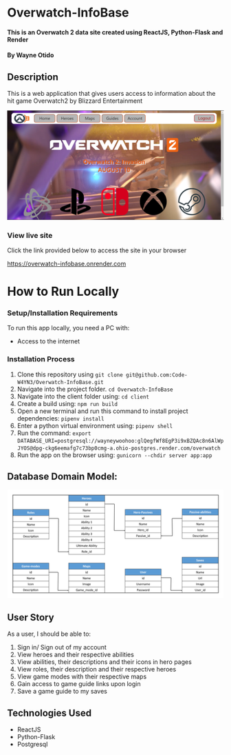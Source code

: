 # Overwatch-InfoBase
#### This is an Overwatch 2 data site created using ReactJS, Python-Flask and Render
#### By Wayne Otido

## Description
This is a web application that gives users access to information about the hit game Overwatch2 by Blizzard Entertainment

![Overwatch-InfoBase](/images/display.png)

### View live site
Click the link provided below to access the site in your browser

https://overwatch-infobase.onrender.com

# How to Run Locally
### Setup/Installation Requirements
To run this app locally, you need a PC with:
* Access to the internet

### Installation Process
  1. Clone this repository using
    ``` git clone git@github.com:Code-W4YN3/Overwatch-InfoBase.git ```
  3. Navigate into the project folder.
    ``` cd Overwatch-InfoBase ```
  4. Navigate into the client folder using:
    ``` cd client ```
  5. Create a build using:
    ``` npm run build ```
  6. Open a new terminal and run this command to install project dependencies:
    ``` pipenv install ```
  7. Enter a python virtual environment using:
    ``` pipenv shell ```
  8. Run the command:
    ``` export DATABASE_URI=postgresql://wayneywoohoo:glQegfWf8EgP3i9xBZQAc8n6AlWpJYOS@dpg-ckg6eemafg7c73bp0cmg-a.ohio-postgres.render.com/overwatch ```
  9. Run the app on the browser using:
    ``` gunicorn --chdir server app:app ```


## Database Domain Model:

![Database domain image](/images/domain.png)

## User Story

As a user, I should be able to:
1. Sign in/ Sign out of my account
1. View heroes and their respective abilities
2. View abilities, their descriptions and their icons in hero pages
3. View roles, their description and their respective heroes
4. View game modes with their respective maps
6. Gain access to game guide links upon login
7. Save a game guide to my saves

## Technologies Used

* ReactJS
* Python-Flask
* Postgresql



